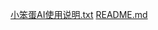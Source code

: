 [小笨蛋AI使用说明.txt](https://github.com/user-attachments/files/21177059/AI.txt)
[README.md](https://github.com/user-attachments/files/21177063/README.md)
